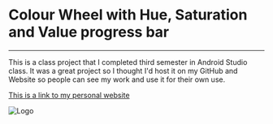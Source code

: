 # Colour Wheel with Hue, Saturation and Value progress bar
___

This is a class project that I completed third semester in Android Studio class. 
It was a great project so I thought I'd host it on my GitHub and Website so people
can see my work and use it for their own use.

[This is a link to my personal website](https://www.google.com)


![](https://github.com/arms0333/employee-profile/blob/gh-pages/Screen%20Shot%202015-12-07%20at%205.03.23%20PM.png "Logo")
